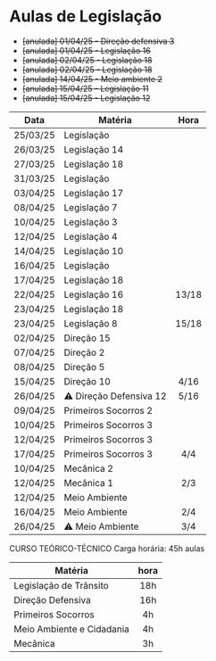 # Aulas de Legislação

- ~~[anulada] 01/04/25 - Direção defensiva 3~~
- ~~[anulada] 01/04/25 - Legislação 16~~
- ~~[anulada] 02/04/25 - Legislação 18~~
- ~~[anulada] 02/04/25 - Legislação 18~~
- ~~[anulada] 14/04/25 - Meio ambiente 2~~
- ~~[anulada] 15/04/25 -  Legislação 11~~
- ~~[anulada] 15/04/25 -  Legislação 12~~

| Data     | Matéria                        | Hora  |
| -------- | ------------------------------ | :---: |
| 25/03/25 | Legislação                     |       |
| 26/03/25 | Legislação 14                  |       |
| 27/03/25 | Legislação 18                  |       |
| 31/03/25 | Legislação                     |       |
| 03/04/25 | Legislação 17                  |       |
| 08/04/25 | Legislação 7                   |       |
| 10/04/25 | Legislação 3                   |       |
| 12/04/25 | Legislação 4                   |       |
| 14/04/25 | Legislação 10                  |       |
| 16/04/25 | Legislação                     |       |
| 17/04/25 | Legislação 18                  |       |
| 22/04/25 | Legislação 16                  | 13/18 |
| 23/04/25 | Legislação 18                  |       |
| 23/04/25 | Legislação 8                   | 15/18 |
| 02/04/25 | Direção 15                     |       |
| 07/04/25 | Direção 2                      |       |
| 08/04/25 | Direção 5                      |       |
| 15/04/25 | Direção 10                     | 4/16  |
| 26/04/25 | :warning: Direção Defensiva 12 | 5/16  |
| 09/04/25 | Primeiros Socorros 2           |       |
| 10/04/25 | Primeiros Socorros 3           |       |
| 12/04/25 | Primeiros Socorros 3           |       |
| 17/04/25 | Primeiros Socorros 3           | 4/4   |
| 10/04/25 | Mecânica 2                     |       |
| 12/04/25 | Mecânica 1                     | 2/3   |
| 12/04/25 | Meio Ambiente                  |       |
| 16/04/25 | Meio Ambiente                  | 2/4   |
| 26/04/25 | :warning: Meio Ambiente        | 3/4   |

CURSO TEÓRICO-TÉCNICO
Carga horária: 45h aulas

| Matéria                   | hora |
| ------------------------- | :--: |
| Legislação de Trânsito    | 18h  |
| Direção Defensiva         | 16h  |
| Primeiros Socorros        | 4h   |
| Meio Ambiente e Cidadania | 4h   |
| Mecânica                  | 3h   |
